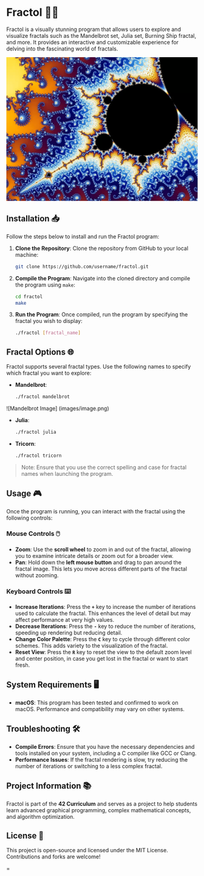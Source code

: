 
# Fractol 🌿✨

Fractol is a visually stunning program that allows users to explore and visualize fractals such as the Mandelbrot set, Julia set, Burning Ship fractal, and more. It provides an interactive and customizable experience for delving into the fascinating world of fractals.

![Fractal Image](images/fractal.png)

## Installation 📥

Follow the steps below to install and run the Fractol program:

1. **Clone the Repository**:
   Clone the repository from GitHub to your local machine:
   ```bash
   git clone https://github.com/username/fractol.git
   ```

2. **Compile the Program**:
   Navigate into the cloned directory and compile the program using `make`:
   ```bash
   cd fractol
   make
   ```

3. **Run the Program**:
   Once compiled, run the program by specifying the fractal you wish to display:
   ```bash
   ./fractol [fractal_name]
   ```

## Fractal Options 🌐

Fractol supports several fractal types. Use the following names to specify which fractal you want to explore:

- **Mandelbrot**: 
  ```bash
  ./fractol mandelbrot
  ```
  
![Mandelbrot Image] (images/image.png)

- **Julia**: 
  ```bash
  ./fractol julia
  ```

- **Tricorn**: 
  ```bash
  ./fractol tricorn
  ```

> Note: Ensure that you use the correct spelling and case for fractal names when launching the program.

## Usage 🎮

Once the program is running, you can interact with the fractal using the following controls:

### Mouse Controls 🖱️

- **Zoom**: Use the **scroll wheel** to zoom in and out of the fractal, allowing you to examine intricate details or zoom out for a broader view.
- **Pan**: Hold down the **left mouse button** and drag to pan around the fractal image. This lets you move across different parts of the fractal without zooming.

### Keyboard Controls ⌨️

- **Increase Iterations**: Press the **`+`** key to increase the number of iterations used to calculate the fractal. This enhances the level of detail but may affect performance at very high values.
- **Decrease Iterations**: Press the **`-`** key to reduce the number of iterations, speeding up rendering but reducing detail.
- **Change Color Palette**: Press the **`C`** key to cycle through different color schemes. This adds variety to the visualization of the fractal.
- **Reset View**: Press the **`R`** key to reset the view to the default zoom level and center position, in case you get lost in the fractal or want to start fresh.
  
## System Requirements 🖥️

- **macOS**: This program has been tested and confirmed to work on macOS. Performance and compatibility may vary on other systems.

## Troubleshooting 🛠️

- **Compile Errors**: Ensure that you have the necessary dependencies and tools installed on your system, including a C compiler like GCC or Clang.
- **Performance Issues**: If the fractal rendering is slow, try reducing the number of iterations or switching to a less complex fractal.
  
## Project Information 📚

Fractol is part of the **42 Curriculum** and serves as a project to help students learn advanced graphical programming, complex mathematical concepts, and algorithm optimization.

## License 📜

This project is open-source and licensed under the MIT License. Contributions and forks are welcome!

=